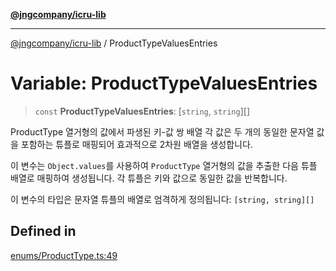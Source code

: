 [**@jngcompany/icru-lib**](../README.md)

***

[@jngcompany/icru-lib](../globals.md) / ProductTypeValuesEntries

# Variable: ProductTypeValuesEntries

> `const` **ProductTypeValuesEntries**: [`string`, `string`][]

ProductType 열거형의 값에서 파생된 키-값 쌍 배열
각 값은 두 개의 동일한 문자열 값을 포함하는 튜플로 매핑되어 효과적으로 2차원 배열을 생성합니다.

이 변수는 `Object.values`를 사용하여 `ProductType` 열거형의 값을 추출한 다음
튜플 배열로 매핑하여 생성됩니다. 각 튜플은 키와 값으로 동일한 값을 반복합니다.

이 변수의 타입은 문자열 튜플의 배열로 엄격하게 정의됩니다:
`[string, string][]`

## Defined in

[enums/ProductType.ts:49](https://github.com/jngcompany/icru-lib/blob/cee5a8006a4970de6269ef7414374f6c7339529e/src/enums/ProductType.ts#L49)

